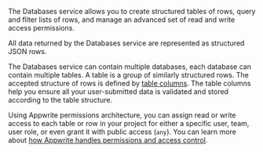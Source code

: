 The Databases service allows you to create structured tables of rows, query and filter lists of rows, and manage an advanced set of read and write access permissions.

All data returned by the Databases service are represented as structured JSON rows.

The Databases service can contain multiple databases, each database can contain multiple tables. A table is a group of similarly structured rows. The accepted structure of rows is defined by [table columns](/docs/products/databases/tables#columns). The table columns help you ensure all your user-submitted data is validated and stored according to the table structure.

Using Appwrite permissions architecture, you can assign read or write access to each table or row in your project for either a specific user, team, user role, or even grant it with public access (`any`). You can learn more about [how Appwrite handles permissions and access control](/docs/products/databases/permissions).
